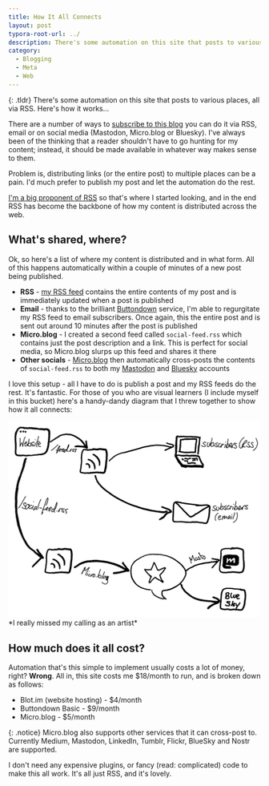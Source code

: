 ```yaml
---
title: How It All Connects
layout: post
typora-root-url: ../
description: There's some automation on this site that posts to various places, all via RSS. Here's how it works.
category:
  - Blogging
  - Meta
  - Web
---
```


{: .tldr}
There's some automation on this site that posts to various places, all via RSS. Here's how it works...


There are a number of ways to [subscribe to this blog](https://kevquirk.com/subscribe/) you can do it via RSS, email or on social media (Mastodon, Micro.blog or Bluesky). I've always been of the thinking that a reader shouldn't have to go hunting for my content; instead, it should be made available in whatever way makes sense to them.

Problem is, distributing links (or the entire post) to multiple places can be a pain. I'd much prefer to publish my post and let the automation do the rest.

[I'm a big proponent of RSS](https://kevquirk.com/please-add-rss-support-to-your-site) so that's where I started looking, and in the end RSS has become the backbone of how my content is distributed across the web.

## What's shared, where?

Ok, so here's a list of where my content is distributed and in what form. All of this happens automatically within a couple of minutes of a new post being published.

* **RSS** - [my RSS feed](https://kevquirk.com/feed.rss) contains the entire contents of my post and is immediately updated when a post is published
* **Email** - thanks to the brilliant [Buttondown](https://buttondown.email) service, I'm able to regurgitate my RSS feed to email subscribers. Once again, this the entire post and is sent out around 10 minutes after the post is published
* **Micro.blog** - I created a second feed called `social-feed.rss` which contains just the post description and a link. This is perfect for social media, so Micro.blog slurps up this feed and shares it there
* **Other socials** - [Micro.blog](https://micro.blog/kq) then automatically cross-posts the contents of `social-feed.rss` to both my [Mastodon](https://fosstodon.org/@kev) and [Bluesky](https://staging.bsky.app/profile/kev.blue) accounts

I love this setup - all I have to do is publish a post and my RSS feeds do the rest. It's fantastic. For those of you who are visual learners (I include myself in this bucket) here's a handy-dandy diagram that I threw together to show how it all connects:

<img loading="lazy" src="/assets/images/website-setup-diagram.png" alt="website-setup-diagram" />
*I really missed my calling as an artist*

## How much does it all cost?

Automation that's this simple to implement usually costs a lot of money, right? **Wrong**. All in, this site costs me $18/month to run, and is broken down as follows:

* Blot.im (website hosting) - $4/month
* Buttondown Basic - $9/month
* Micro.blog - $5/month

{: .notice}
Micro.blog also supports other services that it can cross-post to. Currently Medium, Mastodon, LinkedIn, Tumblr, Flickr, BlueSky and Nostr are supported.


I don't need any expensive plugins, or fancy (read: complicated) code to make this all work. It's all just RSS, and it's lovely.